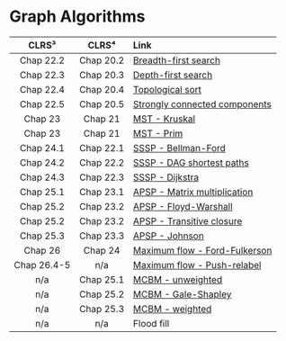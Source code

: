 # Graph Algorithms

| **CLRS³** | **CLRS⁴** | **Link** |
|:---:|:---:|:---|
| Chap 22.2 | Chap 20.2 | [Breadth-first search](https://github.com/pl3onasm/Algorithms/tree/main/algorithms/graphs/bfs)
| Chap 22.3 | Chap 20.3 | [Depth-first search](https://github.com/pl3onasm/Algorithms/tree/main/algorithms/graphs/dfs)
| Chap 22.4 | Chap 20.4 | [Topological sort](https://github.com/pl3onasm/AADS/tree/main/algorithms/graphs/top-sort)
| Chap 22.5 | Chap 20.5 | [Strongly connected components](https://github.com/pl3onasm/AADS/tree/main/algorithms/graphs/scc)
| Chap 23 | Chap 21 | [MST - Kruskal](https://github.com/pl3onasm/AADS/tree/main/algorithms/graphs/MST-kruskal)
| Chap 23 | Chap 21 | [MST - Prim](https://github.com/pl3onasm/AADS/tree/main/algorithms/graphs/MST-prim)
| Chap 24.1 | Chap 22.1 | [SSSP - Bellman-Ford](https://github.com/pl3onasm/AADS/tree/main/algorithms/graphs/SSSP-bellman)
| Chap 24.2 | Chap 22.2 | [SSSP - DAG shortest paths](https://github.com/pl3onasm/AADS/tree/main/algorithms/graphs/SSSP-DAG)
| Chap 24.3 | Chap 22.3 | [SSSP - Dijkstra](https://github.com/pl3onasm/AADS/tree/main/algorithms/graphs/SSSP-dijkstra)
| Chap 25.1 | Chap 23.1 | [APSP - Matrix multiplication](https://github.com/pl3onasm/AADS/tree/main/algorithms/graphs/APSP-matrixmp)
| Chap 25.2 | Chap 23.2 | [APSP - Floyd-Warshall](https://github.com/pl3onasm/AADS/tree/main/algorithms/graphs/APSP-floyd)
| Chap 25.2 | Chap 23.2 | [APSP - Transitive closure](https://github.com/pl3onasm/AADS/tree/main/algorithms/graphs/tr-closure)
| Chap 25.3 | Chap 23.3 | [APSP - Johnson](https://github.com/pl3onasm/AADS/tree/main/algorithms/graphs/APSP-johnson)
| Chap 26 | Chap 24 | [Maximum flow - Ford-Fulkerson](https://github.com/pl3onasm/AADS/tree/main/algorithms/graphs/MF-ford-fulkerson)
| Chap 26.4-5 | n/a | [Maximum flow - Push-relabel](https://github.com/pl3onasm/AADS/tree/main/algorithms/graphs/MF-push-relabel)
| n/a | Chap 25.1 | [MCBM - unweighted](https://github.com/pl3onasm/AADS/tree/main/algorithms/graphs/MCBM-unweighted)
| n/a | Chap 25.2 | [MCBM - Gale-Shapley](https://github.com/pl3onasm/AADS/tree/main/algorithms/graphs/MCBM-gale-shapley)
| n/a | Chap 25.3 | [MCBM - weighted](https://github.com/pl3onasm/AADS/tree/main/algorithms/graphs/MCBM-weighted)
| n/a | n/a | Flood fill
